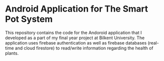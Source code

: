 # Android Application for The Smart Pot System

This repository contains the code for the Andoroid application that I developed as a part of my final year project at Bilkent University. 
The application uses firebase authentication as well as firebase databases (real-time and cloud firestore) to read/write information regarding the health of plants. 
